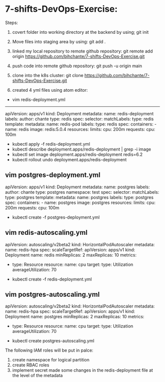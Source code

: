 # 7-shifts-DevOps-Exercise:
Steps:

1. covert folder into working directory at the backend by using;
   git init
2. Move files into staging area by using:
   git add .
3. linked my local repository to remote github repository:
   git remote add origin https://github.com/bihchante/7-shifts-DevOps-Exercise.git
4. push code into remote github repository:
   git push -u origin main
5. clone into the k8s cluster:
   git clone https://github.com/bihchante/7-shifts-DevOps-Exercise.git



1. created 4 yml files using atom editor:

- vim redis-deployment.yml
---
apiVersion: apps/v1
kind: Deployment
metadata:
 name: redis-deployment
 labels:
  author: chante
  type: redis
spec:
 selector:
  matchLabels:
   type: redis
 template:
  metadata:
   name: redis-pod
   labels:
    type: redis
  spec:
   containers:
    - name: redis
      image: redis:5.0.4
      resources:
       limits:
        cpu: 200m
       requests:
        cpu: 100m

- kubectl apply -f redis-deployment.yml
- kubectl describe deployment.apps/redis-deployment | grep -i image
- kubectl set image deployment.apps/redis-deployment redis=6.2
- kubectl rollout undo deployment.apps/redis-deployment

vim postgres-deployment.yml
---
apiVersion: apps/v1
kind: Deployment
metadata:
 name: postgres
 labels:
  author: chante
  type: postgres
  namespace: test
spec:
 selector:
  matchLabels:
   type: postgres
 template:
  metadata:
    name: postgres
    labels:
     type: postgres
  spec:
   containers:
    - name: postgres
      image: postgres
      resources:
       limits:
        cpu: 200m
       requests:
        cpu: 100m

- kubectl create -f  postgres-deployment.yml

vim redis-autoscaling.yml
---
apiVersion: autoscaling/v2beta2
kind: HorizontalPodAutoscaler
metadata:
  name: redis-hpa
spec:
  scaleTargetRef:
    apiVersion: apps/v1
    kind: Deployment
    name: redis
  minReplicas: 2
  maxReplicas: 10
  metrics:
   - type: Resource
     resource:
      name: cpu
      target:
       type: Utilization
       averageUtilization: 70

- kubectl create -f redis-deployment.yml

vim postgres-autoscaling.yml
---
apiVersion: autoscaling/v2beta2
kind: HorizontalPodAutoscaler
metadata:
  name: redis-hpa
spec:
  scaleTargetRef:
    apiVersion: apps/v1
    kind: Deployment
    name: postgres
  minReplicas: 2
  maxReplicas: 10
  metrics:
   - type: Resource
     resource:
      name: cpu
      target:
       type: Utilization
       averageUtilization: 70

- kubectl create postgres-autoscaling.yml

The following IAM roles will be put in palce:
1. create namespace for logical partition
2. create RBAC roles
3. implement secret
made some changes in the redis-deployment file at the level of the metadata
